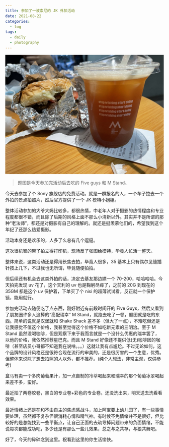 ```yaml
---
title: 参加了一波索尼的 JK 外拍活动
date: 2021-08-22 
categories:
  - log
tags: 
  - daily
  - photography
---
```

![](/assets/images/20210822.jpeg)

>题图是今天参加完活动后去吃的 Five guys 和 M Stand。

今天去参加了个 Sony 旗舰店的免费活动。就是一群报名的人，一个车子拉去一个外拍的景点拍照片，然后官方提供了一个 JK 模特小姐姐。

整体活动参加的大爷大妈比较多，都很热情，中老年人对于摄影的热情程度和专业程度都很不错，而且除了后期的风格上面不那么小清新以外。其实并不是所谓的那种“老法师”，都还是对摄影有自己的理解的。就还是挺羡慕他们的，希望我到这个年纪了还那么热爱摄影。

活动本身还是欢乐的，人多了么总有几个逗逼。

这次很机智的带了拍立得打印机，现场反了张图给模特，毕竟人忙活一整天。

整体来说，这类活动还是得用长焦去拍，毕竟人很多，35 基本上只有偶尔见缝插针按上几下，不过我也无所谓，毕竟随便拍拍。

但后续还有机会去这类外拍的话，决定去基友那边嫖一个 70-200，哈哈哈哈。今天拍完发现 uv 花了，这个天利的 uv 也是鞠躬尽瘁了，之前的 20G 到现在的 35GM 都是这个 uv 保护着，下单买了个 nisi 的超薄试试看，反正就一个保护镜，能用就行。

参加完活动去随便吃了点东西，刚好附近有前段时间开的 Five Guys，然后又看到了朋友圈许多人追捧的“高配瑞幸” M Stand，就跑去吃了一顿，题图就是吃的东西。简单的说就是汉堡就和 Shake Shack 差不多（但大了一点），不难吃但还是让我感觉不值这个价格，我甚至觉得这个价格不如吃新元素的三明治。至于 M Stand 虽然没喝咖啡，但是观察下来于我而言就是一个没什么优惠的瑞幸罢了，以他的价格，我依然推荐星巴克。而且 M Stand 好像还不提供低(无)咖啡因的咖啡（甚至店员小哥都不知道我在说啥。。。）这就让我有点尴尬。不过无论如何，这个品牌的设计风格还是很符合现在流行的审美的，还是很厉害的一个生意，优秀。但整体来说除了想去拍照的人以外，都不推荐。(纯个人想法，非常主观，仅供参考)

盒马有卖一个多肉葡萄果汁，加一点自制的冷萃喝起来和瑞幸的那个葡萄冰翠喝起来差不多，蛮好。

最近拍了两卷胶卷，黑白的专业卷+彩色的专业卷。还没洗出来，明天送去洗看看效果。

最近情绪上还是在和不由自主的焦虑感战斗，加上阿宝要上幼儿园了，有一些事情要处理，虽然都不复杂但很消耗心情和精气神。有时候不免情绪并不是很好，但比较好的是总能找到一些平衡点，让自己正面的去疏导掉问题带来的负面情绪，不能说每次都能成功吧，多少还是有那么一些儿效果，总之与之共存，与狼共舞吧。

好了，今天的碎碎念到这里。祝看到这里的你生活愉快。


